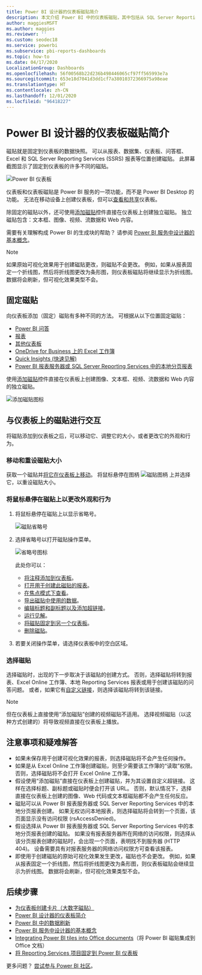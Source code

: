 ```yaml
---
title: Power BI 设计器的仪表板磁贴简介
description: 本文介绍 Power BI 中的仪表板磁贴，其中包括从 SQL Server Reporting Services (SSRS) 报表创建的磁贴。
author: maggiesMSFT
ms.author: maggies
ms.reviewer: ''
ms.custom: seodec18
ms.service: powerbi
ms.subservice: pbi-reports-dashboards
ms.topic: how-to
ms.date: 04/17/2020
LocalizationGroup: Dashboards
ms.openlocfilehash: 56f00568b22d236b498446065cf97ff565993e7a
ms.sourcegitcommit: 653e18d7041d3dd1cf7a38010372366975a98eae
ms.translationtype: HT
ms.contentlocale: zh-CN
ms.lasthandoff: 12/01/2020
ms.locfileid: "96418227"
---
```

# <a name="intro-to-dashboard-tiles-for-power-bi-designers"></a>Power BI 设计器的仪表板磁贴简介

磁贴就是固定到仪表板的数据快照。 可以从报表、数据集、仪表板、问答框、Excel 和 SQL Server Reporting Services (SSRS) 报表等位置创建磁贴。  此屏幕截图显示了固定到仪表板的许多不同的磁贴。

![Power BI 仪表板](media/service-dashboard-tiles/power-bi-dashboard.png)

仪表板和仪表板磁贴是 Power BI 服务的一项功能，而不是 Power BI Desktop 的功能。 无法在移动设备上创建仪表板，但可以[查看和共享](../consumer/mobile/mobile-apps-view-dashboard.md)仪表板。

除固定的磁贴以外，还可使用[添加磁贴](service-dashboard-add-widget.md)控件直接在仪表板上创建独立磁贴。 独立磁贴包含：文本框、图像、视频、流数据和 Web 内容。

需要有关理解构成 Power BI 的生成块的帮助？ 请参阅 [Power BI 服务中设计器的基本概念](../fundamentals/service-basic-concepts.md)。

> [!NOTE]
> 如果原始可视化效果用于创建磁贴更改，则磁贴不会更改。  例如，如果从报表固定一个折线图，然后将折线图更改为条形图，则仪表板磁贴将继续显示为折线图。 数据将会刷新，但可视化效果类型不会。
> 
> 

## <a name="pin-a-tile"></a>固定磁贴
向仪表板添加（固定）磁贴有多种不同的方法。 可根据从以下位置固定磁贴：

* [Power BI 问答](service-dashboard-pin-tile-from-q-and-a.md)
* [报表](service-dashboard-pin-tile-from-report.md)
* [其他仪表板](service-pin-tile-to-another-dashboard.md)
* [OneDrive for Business 上的 Excel 工作簿](service-dashboard-pin-tile-from-excel.md)
* [Quick Insights (快速见解)](service-insights.md)
* [Power BI 报表服务器或 SQL Server Reporting Services 中的本地分页报表](/sql/reporting-services/pin-reporting-services-items-to-power-bi-dashboards)

使用[添加磁贴](service-dashboard-add-widget.md)控件直接在仪表板上创建图像、文本框、视频、流数据和 Web 内容的独立磁贴。

  ![添加磁贴图标](media/service-dashboard-tiles/add_widgetnew.png)

## <a name="interact-with-tiles-on-a-dashboard"></a>与仪表板上的磁贴进行交互
将磁贴添加到仪表板之后，可以移动它、调整它的大小，或者更改它的外观和行为。

### <a name="move-and-resize-a-tile"></a>移动和重设磁贴大小
获取一个磁贴并[将它在仪表板上移动](service-dashboard-edit-tile.md)。 将鼠标悬停在图柄 ![磁贴图柄](media/service-dashboard-tiles/resize-handle.jpg) 上并选择它，以重设磁贴大小。

### <a name="hover-over-a-tile-to-change-the-appearance-and-behavior"></a>将鼠标悬停在磁贴上以更改外观和行为
1. 将鼠标悬停在磁贴上以显示省略号。
   
    ![磁贴省略号](media/service-dashboard-tiles/ellipses_new.png)
2. 选择省略号以打开磁贴操作菜单。
   
    ![省略号图标](media/service-dashboard-tiles/power-bi-tile-menu.png)
   
    此处你可以：
   
     * [将注释添加到仪表板](../consumer/end-user-comment.md)。
     * [打开用于创建此磁贴的报表](../consumer/end-user-reports.md)。  
     * [在焦点模式下查看](../consumer/end-user-focus.md)。   
     * [导出磁贴中使用的数据](../visuals/power-bi-visualization-export-data.md)。
     * [编辑标题和副标题以及添加超链接](service-dashboard-edit-tile.md)。 
     * [运行见解](service-insights.md)。 
     * [将磁贴固定到另一个仪表板](service-pin-tile-to-another-dashboard.md)。
     * [删除磁贴](service-dashboard-edit-tile.md)。

3. 若要关闭操作菜单，请选择仪表板中的空白区域。

### <a name="select-a-tile"></a>选择磁贴
选择磁贴时，出现的下一步取决于该磁贴的创建方式。 否则，选择磁贴将转到报表、Excel Online 工作簿、本地 Reporting Services 报表或用于创建该磁贴的问答问题。 或者，如果它有[自定义链接](service-dashboard-edit-tile.md)，则选择该磁贴将转到该链接。

> [!NOTE]
> 但在仪表板上直接使用“添加磁贴”创建的视频磁贴不适用。 选择视频磁贴（以这种方式创建的）将导致视频直接在仪表板上播放。   
> 
> 

## <a name="considerations-and-troubleshooting"></a>注意事项和疑难解答

* 如果未保存用于创建可视化效果的报表，则选择磁贴将不会产生任何操作。
* 如果是从 Excel Online 工作簿创建磁贴，则至少需要该工作簿的“读取”权限。 否则，选择磁贴将不会打开 Excel Online 工作簿。
* 假设使用“添加磁贴”直接在仪表板上创建磁贴，并为其设置自定义超链接。 这样在选择标题、副标题或磁贴时便会打开该 URL。 否则，默认情况下，选择直接在仪表板上创建的图像、Web 代码或文本框磁贴都不会产生任何反应。
* 磁贴可以从 Power BI 报表服务器或 SQL Server Reporting Services 中的本地分页报表创建。 如果无权访问本地报表，则选择磁贴将会转到一个页面，该页面显示没有访问权限 (rsAccessDenied)。
* 假设选择从 Power BI 报表服务器或 SQL Server Reporting Services 中的本地分页报表创建的磁贴。 如果没有报表服务器所在网络的访问权限，则选择从该分页报表创建的磁贴时，会出现一个页面，表明找不到服务器 (HTTP 404)。 设备需要具有对报表服务器的网络访问权限方可查看该报表。
* 即使用于创建磁贴的原始可视化效果发生更改，磁贴也不会更改。 例如，如果从报表固定一个折线图，然后将折线图更改为条形图，则仪表板磁贴会继续显示为折线图。 数据将会刷新，但可视化效果类型不会。

## <a name="next-steps"></a>后续步骤
- [为仪表板创建卡片（大数字磁贴）](../visuals/power-bi-visualization-card.md)
- [Power BI 设计器的仪表板简介](service-dashboards.md)  
- [Power BI 中的数据刷新](../connect-data/refresh-data.md)
- [Power BI 服务中设计器的基本概念](../fundamentals/service-basic-concepts.md)
- [Integrating Power BI tiles into Office documents](https://powerbi.microsoft.com/blog/integrating-power-bi-tiles-into-office-documents/)（将 Power BI 磁贴集成到 Office 文档）
- [将 Reporting Services 项目固定到 Power BI 仪表板](/sql/reporting-services/pin-reporting-services-items-to-power-bi-dashboards)

更多问题？ [尝试参与 Power BI 社区](https://community.powerbi.com/)。